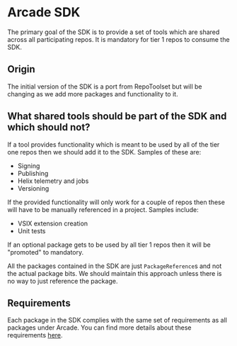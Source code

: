 # Arcade SDK

The primary goal of the SDK is to provide a set of tools which are shared across all participating repos. It is mandatory for tier 1 repos to consume the SDK.

## Origin

The initial version of the SDK is a port from RepoToolset but will be changing as we add more packages and functionality to it.

## What shared tools should be part of the SDK and which should not?

If a tool provides functionality which is meant to be used by all of the tier one repos then we should add it to the SDK. Samples of these are:

* Signing
* Publishing
* Helix telemetry and jobs
* Versioning

If the provided functionality will only work for a couple of repos then these will have to be manually referenced in a project. Samples include:

* VSIX extension creation
* Unit tests

If an optional package gets to be used by all tier 1 repos then it will be "promoted" to mandatory.

All the packages contained in the SDK are just `PackageReference`s and not the actual package bits. We should maintain this approach
unless there is no way to just reference the package.

## Requirements

Each package in the SDK complies with the same set of requirements as all packages under Arcade. You can find more details about these requirements
[here](https://github.com/dotnet/arcade/blob/master/Documentation/Overview.md#toolset-nuget-package-requirements).
